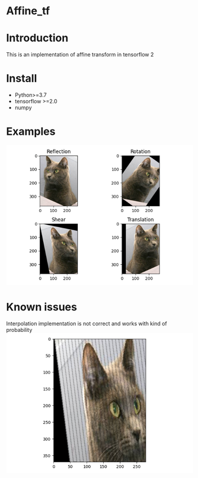 # Affine_tf

# Introduction

This is an implementation of affine transform in tensorflow 2

# Install
* Python>=3.7
* tensorflow >=2.0
* numpy

# Examples

![examples](examples.png)

# Known issues
Interpolation implementation is not correct and works with kind of probability  
![problem](problem.png)